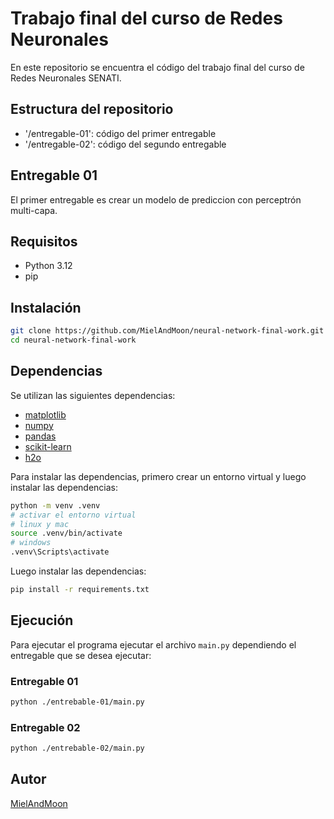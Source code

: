# Trabajo final del curso de Redes Neuronales

En este repositorio se encuentra el código del trabajo final del curso de Redes Neuronales SENATI.

## Estructura del repositorio

- '/entregable-01': código del primer entregable
- '/entregable-02': código del segundo entregable

## Entregable 01

El primer entregable es crear un modelo de prediccion con perceptrón multi-capa.

## Requisitos

- Python 3.12
- pip

## Instalación

```bash
git clone https://github.com/MielAndMoon/neural-network-final-work.git
cd neural-network-final-work
```

## Dependencias

Se utilizan las siguientes dependencias:

- [matplotlib](https://matplotlib.org/)
- [numpy](https://numpy.org/)
- [pandas](https://pandas.pydata.org/)
- [scikit-learn](https://scikit-learn.org/)
- [h2o](https://www.h2o.ai/)

Para instalar las dependencias, primero crear un entorno virtual y luego instalar las dependencias:

```bash
python -m venv .venv
# activar el entorno virtual
# linux y mac
source .venv/bin/activate
# windows
.venv\Scripts\activate
```

Luego instalar las dependencias:

```bash
pip install -r requirements.txt
```

## Ejecución

Para ejecutar el programa ejecutar el archivo `main.py` dependiendo el entregable que se desea ejecutar:

### Entregable 01

```bash
python ./entrebable-01/main.py
```

### Entregable 02

```bash
python ./entrebable-02/main.py
```

## Autor

[MielAndMoon](https://github.com/MielAndMoon)
